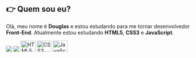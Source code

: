 ## 👉 Quem sou eu?

Olá, meu nome é **Douglas** e estou estudando para me tornar desenvolvedor **Front-End**. Atualmente estou estudando <strong>HTML5</strong>, **CSS3** e **JavaScript**.

<img src="https://github-readme-stats.vercel.app/api?username=douglasgardioli&show_icons=true&theme=tokyonight">
<img src="https://github-readme-stats.vercel.app/api/top-langs/?username=douglasgardioli&layout=compact&theme=tokyonight">

<div style="display: inline-block">
  <img width="40" height="30" alt="HTML5 icon" src="https://cdn.jsdelivr.net/gh/devicons/devicon/icons/html5/html5-original.svg" />
  <img width="40" height="30" alt="CSS3 icon" src="https://cdn.jsdelivr.net/gh/devicons/devicon/icons/css3/css3-original.svg" />
  <img width="40" height="30" alt="JavaScript icon" src="https://cdn.jsdelivr.net/gh/devicons/devicon/icons/javascript/javascript-original.svg" />
</div>
<!--
##

<div>

<a href="https://twitter.com/douglasgardioli" target="_blank"><img src="https://img.shields.io/badge/Twitter-1DA1F2?style=for-the-badge&logo=twitter&logoColor=white"></a>
<a href="https://www.instagram.com/douglasgardioli/" target="_blank"><img src="https://img.shields.io/badge/Instagram-E4405F?style=for-the-badge&logo=instagram&logoColor=white"></a>
<a href="https://www.facebook.com/douglasgardioli" target="_blank"><img src="https://img.shields.io/badge/Facebook-1877F2?style=for-the-badge&logo=facebook&logoColor=white"></a>

</div>

-->
<!--
**DouglasGardioli/douglasgardioli** is a ✨ _special_ ✨ repository because its `README.md` (this file) appears on your GitHub profile.

Here are some ideas to get you started:

- 🔭 I’m currently working on ...
- 🌱 I’m currently learning ...
- 👯 I’m looking to collaborate on ...
- 🤔 I’m looking for help with ...
- 💬 Ask me about ...
- 📫 How to reach me: ...
- 😄 Pronouns: ...
- ⚡ Fun fact: ...
-->
